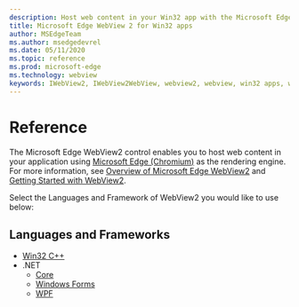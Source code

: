 ```yaml
---
description: Host web content in your Win32 app with the Microsoft Edge WebView 2 control
title: Microsoft Edge WebView 2 for Win32 apps
author: MSEdgeTeam
ms.author: msedgedevrel
ms.date: 05/11/2020
ms.topic: reference
ms.prod: microsoft-edge
ms.technology: webview
keywords: IWebView2, IWebView2WebView, webview2, webview, win32 apps, win32, edge, ICoreWebView2, ICoreWebView2Controller, browser control, edge html
---
```


# Reference

The Microsoft Edge WebView2 control enables you to host web content in your application using [Microsoft Edge \(Chromium\)](https://www.microsoftedgeinsider.com) as the rendering engine.  For more information, see [Overview of Microsoft Edge WebView2](./index.md) and [Getting Started with WebView2](gettingstarted/win32.md).

Select the Languages and Framework of WebView2 you would like to use below:

## Languages and Frameworks

* [Win32 C++](reference/win32/0-9-488-reference-webview2.md)
* .NET
  * [Core](reference/dotnet/0-9-515-reference-webview2.md)
  * [Windows Forms](reference/winforms/0-9-515-reference-webview2.md)
  * [WPF](reference/wpf/0-9-515-reference-webview2.md)
